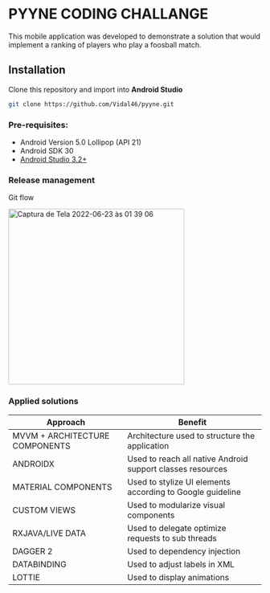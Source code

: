# PYYNE CODING CHALLANGE
This mobile application was developed to demonstrate a solution that would implement a ranking of players who play a foosball match.

## Installation
Clone this repository and import into **Android Studio**
```bash
git clone https://github.com/Vidal46/pyyne.git
```

### Pre-requisites:
* Android Version 5.0 Lollipop (API 21)
* Android SDK 30
* [Android Studio 3.2+](https://developer.android.com/studio/index.html)

### Release management
Git flow

<img width="350" alt="Captura de Tela 2022-06-23 às 01 39 06" src="https://user-images.githubusercontent.com/54859569/175213585-d655db64-5d54-4985-864f-7ff43471b0e7.png">


### Applied solutions
| Approach | Benefit
| ------- | --------- |
| MVVM + ARCHITECTURE COMPONENTS | Architecture used to structure the application|
| ANDROIDX | Used to reach all native Android support classes resources|
| MATERIAL COMPONENTS | Used to stylize UI elements according to Google guideline|
| CUSTOM VIEWS | Used to modularize visual components|
| RXJAVA/LIVE DATA | Used to delegate optimize requests to sub threads|
| DAGGER 2 | Used to dependency injection |
| DATABINDING | Used to adjust labels in XML |
| LOTTIE | Used to display animations |
